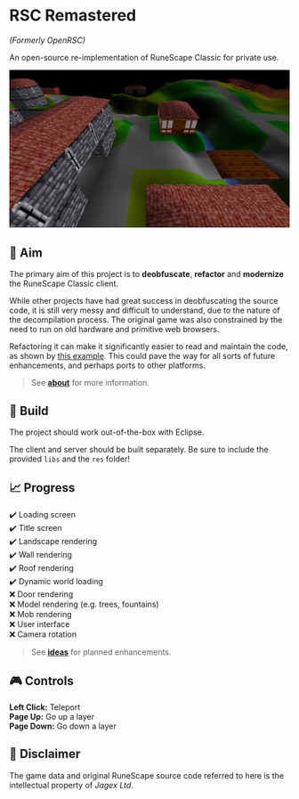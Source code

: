 # RSC Remastered

*(Formerly OpenRSC)*

An open-source re-implementation of RuneScape Classic for private use.

[![Screenshot](docs/screenshot.png)](https://youtu.be/o6hY1LMLiSU)

## :dart: Aim

The primary aim of this project is to **deobfuscate**, **refactor** and **modernize** the RuneScape Classic client.

While other projects have had great success in deobfuscating the source code, it is still very messy and difficult to understand, due to the nature of the decompilation process. The original game was also constrained by the need to run on old hardware and primitive web browsers.

Refactoring it can make it significantly easier to read and maintain the code, as shown by [this example](docs/example_refactor.md). This could pave the way for all sorts of future enhancements, and perhaps ports to other platforms.

 > See **[about](docs/about.md)** for more information.

## :hammer: Build

The project should work out-of-the-box with Eclipse.

The client and server should be built separately. Be sure to include the provided `libs` and the `res` folder!

## :chart_with_upwards_trend: Progress

:heavy_check_mark: Loading screen\
:heavy_check_mark:️ Title screen\
:heavy_check_mark:️ Landscape rendering\
:heavy_check_mark:️ Wall rendering\
:heavy_check_mark:️ Roof rendering\
:heavy_check_mark:️ Dynamic world loading\
:x: Door rendering\
:x: Model rendering (e.g. trees, fountains)\
:x: Mob rendering\
:x: User interface\
:x: Camera rotation

> See **[ideas](docs/ideas.md)** for planned enhancements.

## :video_game: Controls

**Left Click:** Teleport\
**Page Up:** Go up a layer\
**Page Down:** Go down a layer

## :page_with_curl: Disclaimer

The game data and original RuneScape source code referred to here is the intellectual property of *Jagex Ltd*.
